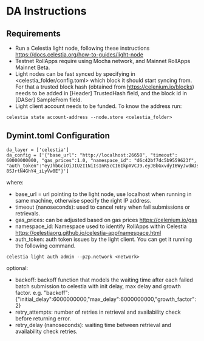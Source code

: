 # DA Instructions

## Requirements

- Run a Celestia light node, following these instructions <https://docs.celestia.org/how-to-guides/light-node>
- Testnet RollApps require using Mocha network, and Mainnet RollApps Mainnet Beta.
- Light nodes can be fast synced by specifying in <celestia_folder/config.toml> which block it should start syncing from. For that a trusted block hash (obtained from <https://celenium.io/blocks>) needs to be added in [Header] TrustedHash field, and the block id in [DASer] SampleFrom field.
- Light client account needs to be funded. To know the address run:

```shell
celestia state account-address --node.store <celestia_folder>
```

## Dymint.toml Configuration

```shell
da_layer = ['celestia']
da_config = ['{"base_url": "http://localhost:26658", "timeout": 60000000000, "gas_prices":1.0, "namespace_id": "d6c42bf7dc5b9559623f", "auth_token":"eyJhbGciOiJIUzI1NiIsInR5cCI6IkpXVCJ9.eyJBbGxvdyI6WyJwdWJsaWMiLCJyZWFkIiwid3JpdGUiLCJhZG1pbiJdLCJOb25jZSI6IkI1bm9WVVBZbG9hcWY2MlVBTEp1aWxGaWQxVmNSK0JKYlk1WDVPTi9MZWs9IiwiRXhwaXJlc0F0IjoiMDAwMS0wMS0wMVQwMDowMDowMFoifQ.e2siNJTo9YoO1oqNausuwUL-8SJrtN4GhY4_iLyVw8E"}']
```

where:

- base_url = url pointing to the light node, use localhost when running in same machine, otherwise specify the right IP address.
- timeout (nanoseconds): used to cancel retry when fail submissions or retrievals.
- gas_prices: can be adjusted based on gas prices <https://celenium.io/gas>
- namespace_id: Namespace used to identify RollApps within Celestia <https://celestiaorg.github.io/celestia-app/namespace.html>
- auth_token: auth token issues by the light client. You can get it running the following command.

```shell
celestia light auth admin --p2p.network <network>
```

optional:

- backoff: backoff function that models the waiting time after each failed batch submission to celestia with init delay, max delay and growth factor. e.g. "backoff":{"initial_delay":6000000000,"max_delay":6000000000,"growth_factor":2}
- retry_attempts: number of retries in retrieval and availability check before returning error.
- retry_delay (nanoseconds): waiting time between retrieval and availability check retries.